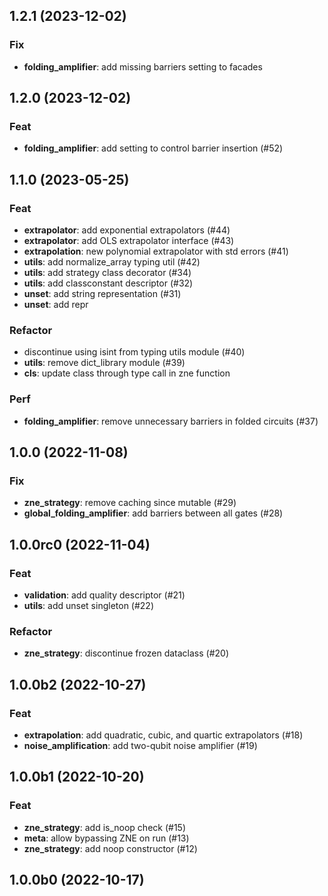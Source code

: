 ## 1.2.1 (2023-12-02)

### Fix

- **folding_amplifier**: add missing barriers setting to facades

## 1.2.0 (2023-12-02)

### Feat

- **folding_amplifier**: add setting to control barrier insertion (#52)

## 1.1.0 (2023-05-25)

### Feat

- **extrapolator**: add exponential extrapolators (#44)
- **extrapolator**: add OLS extrapolator interface (#43)
- **extrapolation**: new polynomial extrapolator with std errors (#41)
- **utils**: add normalize_array typing util (#42)
- **utils**: add strategy class decorator (#34)
- **utils**: add classconstant descriptor (#32)
- **unset**: add string representation (#31)
- **unset**: add repr

### Refactor

- discontinue using isint from typing utils module (#40)
- **utils**: remove dict_library module (#39)
- **cls**: update class through type call in zne function

### Perf

- **folding_amplifier**: remove unnecessary barriers in folded circuits (#37)

## 1.0.0 (2022-11-08)

### Fix

- **zne_strategy**: remove caching since mutable (#29)
- **global_folding_amplifier**: add barriers between all gates (#28)

## 1.0.0rc0 (2022-11-04)

### Feat

- **validation**: add quality descriptor (#21)
- **utils**: add unset singleton (#22)

### Refactor

- **zne_strategy**: discontinue frozen dataclass (#20)

## 1.0.0b2 (2022-10-27)

### Feat

- **extrapolation**: add quadratic, cubic, and quartic extrapolators (#18)
- **noise_amplification**: add two-qubit noise amplifier (#19)

## 1.0.0b1 (2022-10-20)

### Feat

- **zne_strategy**: add is_noop check (#15)
- **meta**: allow bypassing ZNE on run (#13)
- **zne_strategy**: add noop constructor (#12)

## 1.0.0b0 (2022-10-17)
